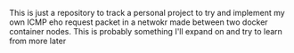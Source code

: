 This is just a repository to track a personal project to try and implement my own ICMP eho request packet in a netwokr made between two docker container nodes.
This is probably something I'll expand on and try to learn from more later
